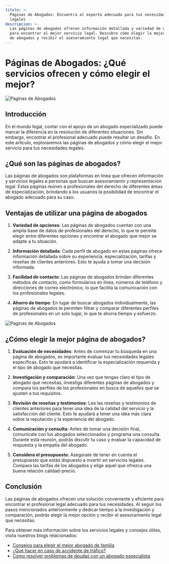 ```yaml
---
titulo: >-
  Páginas de Abogados: Encuentra al experto adecuado para tus necesidades
  legales
descripcion: >-
  Las páginas de abogados ofrecen información detallada y variedad de opciones
  para encontrar el mejor servicio legal. Descubre cómo elegir la mejor página
  de abogados y recibir el asesoramiento legal que necesitas.
---
```


# Páginas de Abogados: ¿Qué servicios ofrecen y cómo elegir el mejor?

![Paginas de Abogados](./img/paginas-de-abogados-1.webp)

## Introducción

En el mundo legal, contar con el apoyo de un abogado especializado puede marcar la diferencia en la resolución de diferentes situaciones. Sin embargo, encontrar el profesional adecuado puede resultar un desafío. En este artículo, exploraremos las páginas de abogados y cómo elegir el mejor servicio para tus necesidades legales.

## ¿Qué son las páginas de abogados?

Las páginas de abogados son plataformas en línea que ofrecen información y servicios legales a personas que buscan asesoramiento y representación legal. Estas páginas reúnen a profesionales del derecho de diferentes áreas de especialización, brindando a los usuarios la posibilidad de encontrar el abogado adecuado para su caso.

## Ventajas de utilizar una página de abogados

1. **Variedad de opciones**: Las páginas de abogados cuentan con una amplia base de datos de profesionales del derecho, lo que te permite elegir entre diferentes opciones y encontrar el abogado que mejor se adapte a tu situación.

2. **Información detallada**: Cada perfil de abogado en estas páginas ofrece información detallada sobre su experiencia, especialización, tarifas y reseñas de clientes anteriores. Esto te ayuda a tomar una decisión informada.

3. **Facilidad de contacto**: Las páginas de abogados brindan diferentes métodos de contacto, como formularios en línea, números de teléfono y direcciones de correo electrónico, lo que facilita la comunicación con los profesionales legales.

4. **Ahorro de tiempo**: En lugar de buscar abogados individualmente, las páginas de abogados te permiten filtrar y comparar diferentes perfiles de profesionales en un solo lugar, lo que te ahorra tiempo y esfuerzo.

![Paginas de Abogados](./img/paginas-de-abogados-2.webp)

## ¿Cómo elegir la mejor página de abogados?

1. **Evaluación de necesidades**: Antes de comenzar tu búsqueda en una página de abogados, es importante evaluar tus necesidades legales específicas. Esto te ayudará a identificar la especialización requerida y el tipo de abogado que necesitas.

2. **Investigación y comparación**: Una vez que tengas claro el tipo de abogado que necesitas, investiga diferentes páginas de abogados y compara los perfiles de los profesionales en busca de aquellos que se ajusten a tus requisitos.

3. **Revisión de reseñas y testimonios**: Lee las reseñas y testimonios de clientes anteriores para tener una idea de la calidad del servicio y la satisfacción del cliente. Esto te ayudará a tener una idea más clara sobre la reputación y la experiencia del abogado.

4. **Comunicación y consulta**: Antes de tomar una decisión final, comunícate con los abogados seleccionados y programa una consulta. Durante esta reunión, podrás discutir tu caso y evaluar la capacidad de respuesta y la empatía del abogado.

5. **Considera el presupuesto**: Asegúrate de tener en cuenta el presupuesto que estás dispuesto a invertir en servicios legales. Compara las tarifas de los abogados y elige aquel que ofrezca una buena relación calidad-precio.

## Conclusión

Las páginas de abogados ofrecen una solución conveniente y eficiente para encontrar el profesional legal adecuado para tus necesidades. Al seguir los pasos mencionados anteriormente y dedicar tiempo a la investigación y comparación, podrás elegir la mejor opción y recibir el asesoramiento legal que necesitas.

Para obtener más información sobre los servicios legales y consejos útiles, visita nuestros blogs relacionados:

- [Consejos para elegir el mejor abogado de familia](buenos-abogados-de-familia)
- [¿Qué hacer en caso de accidente de tráfico?](abogado-accidente-trafico)
- [Cómo resolver problemas de deudas con un abogado especialista](abogado-especialista-en-insolvencias)
